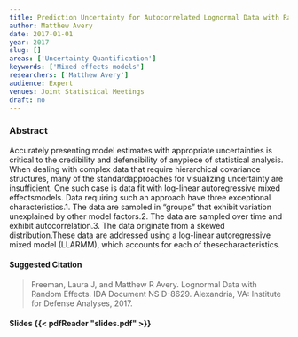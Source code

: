 ```yaml
---
title: Prediction Uncertainty for Autocorrelated Lognormal Data with Random Effects
author: Matthew Avery
date: 2017-01-01
year: 2017
slug: []
areas: ['Uncertainty Quantification']
keywords: ['Mixed effects models']
researchers: ['Matthew Avery']
audience: Expert
venues: Joint Statistical Meetings
draft: no
---
```




### Abstract
Accurately presenting model estimates with appropriate uncertainties is critical to the credibility and defensibility of anypiece of statistical analysis. When dealing with complex data that require hierarchical covariance structures, many of the standardapproaches for visualizing uncertainty are insufficient. One such case is data fit with log-linear autoregressive mixed effectsmodels. Data requiring such an approach have three exceptional characteristics.1. The data are sampled in “groups” that exhibit variation unexplained by other model factors.2. The data are sampled over time and exhibit autocorrelation.3. The data originate from a skewed distribution.These data are addressed using a log-linear autoregressive mixed model (LLARMM), which accounts for each of thesecharacteristics.

#### Suggested Citation
> Freeman, Laura J, and Matthew R Avery. Lognormal Data with Random Effects. IDA Document NS D-8629. Alexandria, VA: Institute for Defense Analyses, 2017.

#### Slides {{< pdfReader "slides.pdf" >}}




